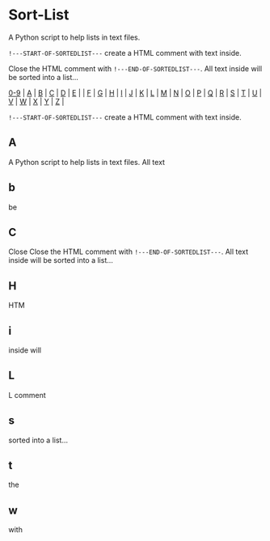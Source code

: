 # Sort-List
A Python script to help lists in text files. 










<code>!---START-OF-SORTEDLIST---</code> create a HTML comment with text inside. 

Close the HTML comment with <code>!---END-OF-SORTEDLIST---</code>. All text inside will be sorted into a list... 




<!---START-SORT-TOC:1--->
[0-9](#numbers) | [A](#a) | [B](#b) | [C](#c) | [D](#d) | [E](#e) |
| [F](#f) | [G](#g) | [H](#h) | [I](#i) | [J](#j) 
| [K](#k) | [L](#l) | [M](#m) | [N](#n) | [O](#o) 
| [P](#p) | [Q](#q) | [R](#r) | [S](#s) | [T](#t) 
| [U](#u) | [V](#v) | [W](#w) | [X](#x) | [Y](#y) |
[Z](#z) |
<!---END-SORT-TOC--->

<!---START-OF-SORTEDLIST--->
<!---START-SORT-TOC:1--->
<code>!---START-OF-SORTEDLIST---</code> create a HTML comment with text inside.
## A
A Python script to help lists in text files.
All text
## b
be
## C
Close
Close the HTML comment with <code>!---END-OF-SORTEDLIST---</code>. All text inside will be sorted into a list...
## H
HTM
## i
inside will
## L
L comment
## s
sorted into a list...
## t
the
## w
with
<!---END-OF-SORTEDLIST--->

